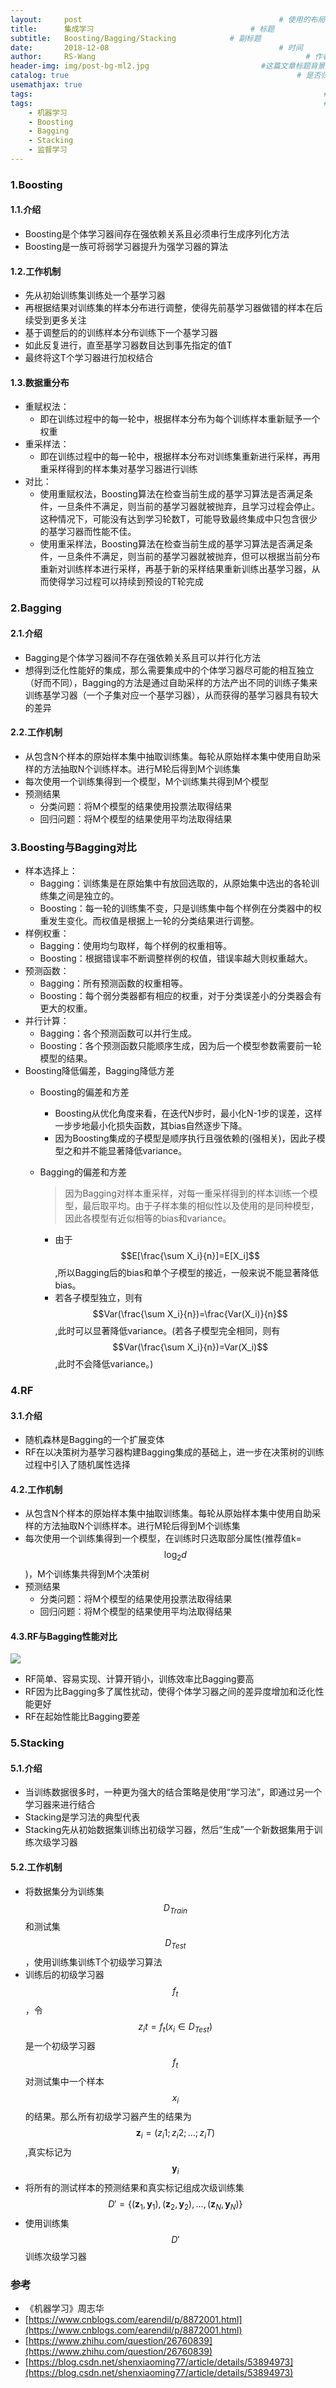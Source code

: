 ```yaml
---
layout:     post   				                            # 使用的布局（不需要改）
title:      集成学习				                   # 标题 
subtitle:   Boosting/Bagging/Stacking            # 副标题
date:       2018-12-08 				                        # 时间
author:     RS-Wang 						                      # 作者
header-img: img/post-bg-ml2.jpg 	                    #这篇文章标题背景图片
catalog: true 						                            # 是否归档
usemathjax: true
tags:								                                  #标签
tags:                                                                 #标签
    - 机器学习
    - Boosting
    - Bagging
    - Stacking
    - 监督学习
---
```


### 1.Boosting
#### 1.1.介绍
- Boosting是个体学习器间存在强依赖关系且必须串行生成序列化方法
- Boosting是一族可将弱学习器提升为强学习器的算法

#### 1.2.工作机制
- 先从初始训练集训练处一个基学习器
- 再根据结果对训练集的样本分布进行调整，使得先前基学习器做错的样本在后续受到更多关注
- 基于调整后的的训练样本分布训练下一个基学习器 
- 如此反复进行，直至基学习器数目达到事先指定的值T
- 最终将这T个学习器进行加权结合

#### 1.3.数据重分布
- 重赋权法：
    - 即在训练过程中的每一轮中，根据样本分布为每个训练样本重新赋予一个权重 
- 重采样法：
    - 即在训练过程中的每一轮中，根据样本分布对训练集重新进行采样，再用重采样得到的样本集对基学习器进行训练
- 对比：
    - 使用重赋权法，Boosting算法在检查当前生成的基学习算法是否满足条件，一旦条件不满足，则当前的基学习器就被抛弃，且学习过程会停止。这种情况下，可能没有达到学习轮数T，可能导致最终集成中只包含很少的基学习器而性能不佳。
    - 使用重采样法，Boosting算法在检查当前生成的基学习算法是否满足条件，一旦条件不满足，则当前的基学习器就被抛弃，但可以根据当前分布重新对训练样本进行采样，再基于新的采样结果重新训练出基学习器，从而使得学习过程可以持续到预设的T轮完成

### 2.Bagging
#### 2.1.介绍
- Bagging是个体学习器间不存在强依赖关系且可以并行化方法
- 想得到泛化性能好的集成，那么需要集成中的个体学习器尽可能的相互独立（好而不同），Bagging的方法是通过自助采样的方法产出不同的训练子集来训练基学习器（一个子集对应一个基学习器），从而获得的基学习器具有较大的差异

#### 2.2.工作机制
- 从包含N个样本的原始样本集中抽取训练集。每轮从原始样本集中使用自助采样的方法抽取N个训练样本。进行M轮后得到M个训练集
- 每次使用一个训练集得到一个模型，M个训练集共得到M个模型
- 预测结果
    - 分类问题：将M个模型的结果使用投票法取得结果
    - 回归问题：将M个模型的结果使用平均法取得结果

### 3.Boosting与Bagging对比
- 样本选择上：
    - Bagging：训练集是在原始集中有放回选取的，从原始集中选出的各轮训练集之间是独立的。
    - Boosting：每一轮的训练集不变，只是训练集中每个样例在分类器中的权重发生变化。而权值是根据上一轮的分类结果进行调整。
- 样例权重：
    - Bagging：使用均匀取样，每个样例的权重相等。
    - Boosting：根据错误率不断调整样例的权值，错误率越大则权重越大。
- 预测函数：
    - Bagging：所有预测函数的权重相等。
    - Boosting：每个弱分类器都有相应的权重，对于分类误差小的分类器会有更大的权重。
- 并行计算：
    - Bagging：各个预测函数可以并行生成。
    - Boosting：各个预测函数只能顺序生成，因为后一个模型参数需要前一轮模型的结果。
- Boosting降低偏差，Bagging降低方差
    -  Boosting的偏差和方差
        - Boosting从优化角度来看，在迭代N步时，最小化N-1步的误差，这样一步步地最小化损失函数，其bias自然逐步下降。
        - 因为Boosting集成的子模型是顺序执行且强依赖的(强相关)，因此子模型之和并不能显著降低variance。

    -  Bagging的偏差和方差
        > 因为Bagging对样本重采样，对每一重采样得到的样本训练一个模型，最后取平均。由于子样本集的相似性以及使用的是同种模型，因此各模型有近似相等的bias和variance。
        - 由于$$E[\frac{\sum X_i}{n}]=E[X_i]$$,所以Bagging后的bias和单个子模型的接近，一般来说不能显著降低bias。
        - 若各子模型独立，则有$$Var(\frac{\sum X_i}{n})=\frac{Var(X_i)}{n}$$,此时可以显著降低variance。(若各子模型完全相同，则有$$Var(\frac{\sum X_i}{n})=Var(X_i)$$,此时不会降低variance。)

### 4.RF
#### 3.1.介绍
- 随机森林是Bagging的一个扩展变体
- RF在以决策树为基学习器构建Bagging集成的基础上，进一步在决策树的训练过程中引入了随机属性选择

#### 4.2.工作机制
- 从包含N个样本的原始样本集中抽取训练集。每轮从原始样本集中使用自助采样的方法抽取N个训练样本。进行M轮后得到M个训练集
- 每次使用一个训练集得到一个模型，在训练时只选取部分属性(推荐值k=$$\log_2d$$)，M个训练集共得到M个决策树
- 预测结果
    - 分类问题：将M个模型的结果使用投票法取得结果
    - 回归问题：将M个模型的结果使用平均法取得结果

#### 4.3.RF与Bagging性能对比
![](https://note.youdao.com/yws/api/personal/file/80C464ADF33D4E76B6A3441C6A2BC98A?method=download&shareKey=cb3ae242e2f32724e29931f4eadc8ad5)

- RF简单、容易实现、计算开销小，训练效率比Bagging要高
- RF因为比Bagging多了属性扰动，使得个体学习器之间的差异度增加和泛化性能更好
- RF在起始性能比Bagging要差

### 5.Stacking
#### 5.1.介绍
- 当训练数据很多时，一种更为强大的结合策略是使用“学习法”，即通过另一个学习器来进行结合
- Stacking是学习法的典型代表
- Stacking先从初始数据集训练出初级学习器，然后“生成”一个新数据集用于训练次级学习器

#### 5.2.工作机制
- 将数据集分为训练集$$D_{Train}$$和测试集$$D_{Test}$$，使用训练集训练T个初级学习算法
- 训练后的初级学习器$$f_t$$，令$$z_it=f_t(x_i\in D_{Test})$$是一个初级学习器$$f_t$$对测试集中一个样本$$x_i$$的结果。那么所有初级学习器产生的结果为$$\mathbf{z}_i=(z_i1;z_i2;...;z_iT)$$,真实标记为$$\mathbf{y}_i$$
- 将所有的测试样本的预测结果和真实标记组成次级训练集$$D'=\{(\mathbf{z}_1,\mathbf{y}_1),(\mathbf{z}_2,\mathbf{y}_2),...,(\mathbf{z}_N,\mathbf{y}_N)\}$$
- 使用训练集$$D'$$训练次级学习器


### 参考
- 《机器学习》周志华
- [https://www.cnblogs.com/earendil/p/8872001.html](https://www.cnblogs.com/earendil/p/8872001.html)
- [https://www.zhihu.com/question/26760839](https://www.zhihu.com/question/26760839)
- [https://blog.csdn.net/shenxiaoming77/article/details/53894973](https://blog.csdn.net/shenxiaoming77/article/details/53894973)

